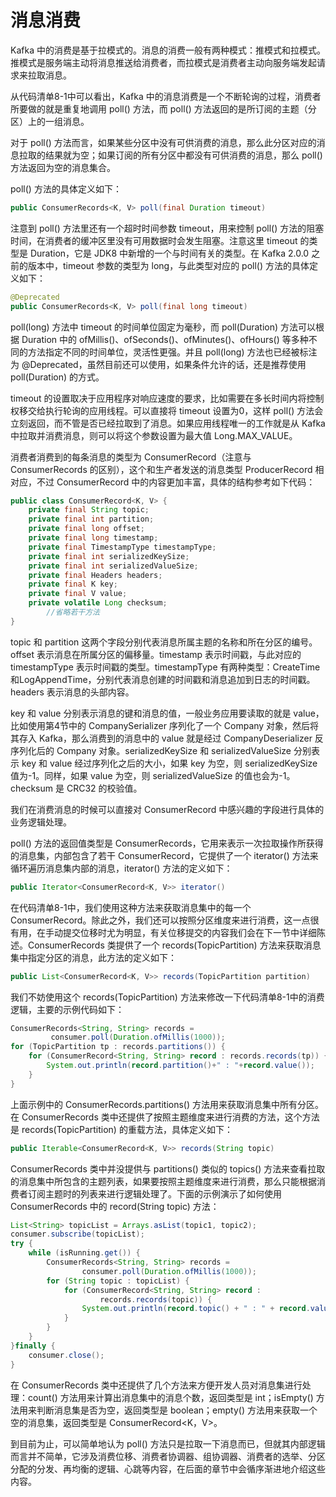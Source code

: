 # 消息消费

Kafka 中的消费是基于拉模式的。消息的消费一般有两种模式：推模式和拉模式。推模式是服务端主动将消息推送给消费者，而拉模式是消费者主动向服务端发起请求来拉取消息。

从代码清单8-1中可以看出，Kafka 中的消息消费是一个不断轮询的过程，消费者所要做的就是重复地调用 poll() 方法，而 poll() 方法返回的是所订阅的主题（分区）上的一组消息。

对于 poll() 方法而言，如果某些分区中没有可供消费的消息，那么此分区对应的消息拉取的结果就为空；如果订阅的所有分区中都没有可供消费的消息，那么 poll() 方法返回为空的消息集合。

poll() 方法的具体定义如下：
```java
public ConsumerRecords<K, V> poll(final Duration timeout)
```

注意到 poll() 方法里还有一个超时时间参数 timeout，用来控制 poll() 方法的阻塞时间，在消费者的缓冲区里没有可用数据时会发生阻塞。注意这里 timeout 的类型是 Duration，它是 JDK8 中新增的一个与时间有关的类型。在 Kafka 2.0.0 之前的版本中，timeout 参数的类型为 long，与此类型对应的 poll() 方法的具体定义如下：
```java
@Deprecated
public ConsumerRecords<K, V> poll(final long timeout)
```

poll(long) 方法中 timeout 的时间单位固定为毫秒，而 poll(Duration) 方法可以根据 Duration 中的 ofMillis()、ofSeconds()、ofMinutes()、ofHours() 等多种不同的方法指定不同的时间单位，灵活性更强。并且 poll(long) 方法也已经被标注为 @Deprecated，虽然目前还可以使用，如果条件允许的话，还是推荐使用 poll(Duration) 的方式。

timeout 的设置取决于应用程序对响应速度的要求，比如需要在多长时间内将控制权移交给执行轮询的应用线程。可以直接将 timeout 设置为0，这样 poll() 方法会立刻返回，而不管是否已经拉取到了消息。如果应用线程唯一的工作就是从 Kafka 中拉取并消费消息，则可以将这个参数设置为最大值 Long.MAX_VALUE。

消费者消费到的每条消息的类型为 ConsumerRecord（注意与 ConsumerRecords 的区别），这个和生产者发送的消息类型 ProducerRecord 相对应，不过 ConsumerRecord 中的内容更加丰富，具体的结构参考如下代码：
```java
public class ConsumerRecord<K, V> {
    private final String topic;
    private final int partition;
    private final long offset;
    private final long timestamp;
    private final TimestampType timestampType;
    private final int serializedKeySize;
    private final int serializedValueSize;
    private final Headers headers;
    private final K key;
    private final V value;
    private volatile Long checksum;
	    //省略若干方法
}
```

topic 和 partition 这两个字段分别代表消息所属主题的名称和所在分区的编号。offset 表示消息在所属分区的偏移量。timestamp 表示时间戳，与此对应的 timestampType 表示时间戳的类型。timestampType 有两种类型：CreateTime和LogAppendTime，分别代表消息创建的时间戳和消息追加到日志的时间戳。headers 表示消息的头部内容。

key 和 value 分别表示消息的键和消息的值，一般业务应用要读取的就是 value，比如使用第4节中的 CompanySerializer 序列化了一个 Company 对象，然后将其存入 Kafka，那么消费到的消息中的 value 就是经过 CompanyDeserializer 反序列化后的 Company 对象。serializedKeySize 和 serializedValueSize 分别表示 key 和 value 经过序列化之后的大小，如果 key 为空，则 serializedKeySize 值为-1。同样，如果 value 为空，则 serializedValueSize 的值也会为-1。checksum 是 CRC32 的校验值。

我们在消费消息的时候可以直接对 ConsumerRecord 中感兴趣的字段进行具体的业务逻辑处理。

poll() 方法的返回值类型是 ConsumerRecords，它用来表示一次拉取操作所获得的消息集，内部包含了若干 ConsumerRecord，它提供了一个 iterator() 方法来循环遍历消息集内部的消息，iterator() 方法的定义如下：
```java
public Iterator<ConsumerRecord<K, V>> iterator()
```

在代码清单8-1中，我们使用这种方法来获取消息集中的每一个 ConsumerRecord。除此之外，我们还可以按照分区维度来进行消费，这一点很有用，在手动提交位移时尤为明显，有关位移提交的内容我们会在下一节中详细陈述。ConsumerRecords 类提供了一个 records(TopicPartition) 方法来获取消息集中指定分区的消息，此方法的定义如下：
```java
public List<ConsumerRecord<K, V>> records(TopicPartition partition)
```

我们不妨使用这个 records(TopicPartition) 方法来修改一下代码清单8-1中的消费逻辑，主要的示例代码如下：
```java
ConsumerRecords<String, String> records = 
         consumer.poll(Duration.ofMillis(1000));
for (TopicPartition tp : records.partitions()) {
    for (ConsumerRecord<String, String> record : records.records(tp)) {
        System.out.println(record.partition()+" : "+record.value());
    }
}
```

上面示例中的 ConsumerRecords.partitions() 方法用来获取消息集中所有分区。在 ConsumerRecords 类中还提供了按照主题维度来进行消费的方法，这个方法是 records(TopicPartition) 的重载方法，具体定义如下：
```java
public Iterable<ConsumerRecord<K, V>> records(String topic)
```

ConsumerRecords 类中并没提供与 partitions() 类似的 topics() 方法来查看拉取的消息集中所包含的主题列表，如果要按照主题维度来进行消费，那么只能根据消费者订阅主题时的列表来进行逻辑处理了。下面的示例演示了如何使用 ConsumerRecords 中的 record(String topic) 方法：
```java
List<String> topicList = Arrays.asList(topic1, topic2);
consumer.subscribe(topicList);
try {
    while (isRunning.get()) {
        ConsumerRecords<String, String> records = 
                consumer.poll(Duration.ofMillis(1000));
        for (String topic : topicList) {
            for (ConsumerRecord<String, String> record : 
                    records.records(topic)) {
                System.out.println(record.topic() + " : " + record.value());
            }
        }
    }
}finally {
    consumer.close();
}
```

在 ConsumerRecords 类中还提供了几个方法来方便开发人员对消息集进行处理：count() 方法用来计算出消息集中的消息个数，返回类型是 int；isEmpty() 方法用来判断消息集是否为空，返回类型是 boolean；empty() 方法用来获取一个空的消息集，返回类型是 ConsumerRecord<K，V>。

到目前为止，可以简单地认为 poll() 方法只是拉取一下消息而已，但就其内部逻辑而言并不简单，它涉及消费位移、消费者协调器、组协调器、消费者的选举、分区分配的分发、再均衡的逻辑、心跳等内容，在后面的章节中会循序渐进地介绍这些内容。
